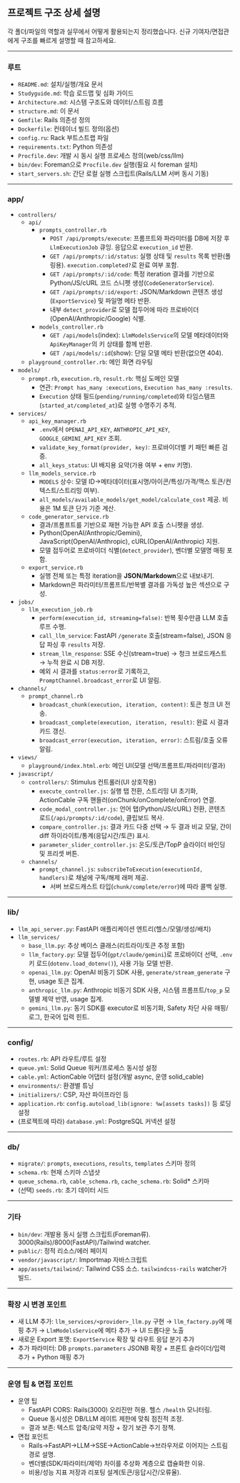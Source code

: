 ## 프로젝트 구조 상세 설명

각 폴더/파일의 역할과 실무에서 어떻게 활용되는지 정리했습니다. 신규 기여자/면접관에게 구조를 빠르게 설명할 때 참고하세요.

---

### 루트
- `README.md`: 설치/실행/개요 문서
- `Studyguide.md`: 학습 로드맵 및 심화 가이드
- `Architecture.md`: 시스템 구조도와 데이터/스트림 흐름
- `structure.md`: 이 문서
- `Gemfile`: Rails 의존성 정의
- `Dockerfile`: 컨테이너 빌드 정의(옵션)
- `config.ru`: Rack 부트스트랩 파일
- `requirements.txt`: Python 의존성
 - `Procfile.dev`: 개발 시 동시 실행 프로세스 정의(web/css/llm)
 - `bin/dev`: Foreman으로 `Procfile.dev` 실행(필요 시 foreman 설치)
 - `start_servers.sh`: 간단 로컬 실행 스크립트(Rails/LLM 서버 동시 기동)

---

### app/
- `controllers/`
  - `api/`
    - `prompts_controller.rb`
      - `POST /api/prompts/execute`: 프롬프트와 파라미터를 DB에 저장 후 `LlmExecutionJob` 큐잉. 응답으로 `execution_id` 반환.
      - `GET /api/prompts/:id/status`: 실행 상태 및 `results` 목록 반환(폴링용). `execution.completed?`로 완료 여부 포함.
      - `GET /api/prompts/:id/code`: 특정 iteration 결과를 기반으로 Python/JS/cURL 코드 스니펫 생성(`CodeGeneratorService`).
      - `GET /api/prompts/:id/export`: JSON/Markdown 콘텐츠 생성(`ExportService`) 및 파일명 메타 반환.
      - 내부 `detect_provider`로 모델 접두어에 따라 프로바이더(OpenAI/Anthropic/Google) 식별.
    - `models_controller.rb`
      - `GET /api/models`(index): `LlmModelsService`의 모델 메타데이터와 `ApiKeyManager`의 키 상태를 함께 반환.
      - `GET /api/models/:id`(show): 단일 모델 메타 반환(없으면 404).
  - `playground_controller.rb`: 메인 화면 라우팅
- `models/`
  - `prompt.rb`, `execution.rb`, `result.rb`: 핵심 도메인 모델
    - 연관: `Prompt has_many :executions`, `Execution has_many :results`.
    - `Execution` 상태 필드(`pending/running/completed`)와 타임스탬프(`started_at/completed_at`)로 실행 수명주기 추적.
- `services/`
  - `api_key_manager.rb`
    - `.env`에서 `OPENAI_API_KEY`, `ANTHROPIC_API_KEY`, `GOOGLE_GEMINI_API_KEY` 조회.
    - `validate_key_format(provider, key)`: 프로바이더별 키 패턴 빠른 검증.
    - `all_keys_status`: UI 배지용 요약(가용 여부 + env 키명).
  - `llm_models_service.rb`
    - `MODELS` 상수: 모델 ID→메타데이터(표시명/아이콘/특성/가격/맥스 토큰/컨텍스트/스트리밍 여부).
    - `all_models/available_models/get_model/calculate_cost` 제공. 비용은 1M 토큰 단가 기준 계산.
  - `code_generator_service.rb`
    - 결과/프롬프트를 기반으로 재현 가능한 API 호출 스니펫을 생성.
    - Python(OpenAI/Anthropic/Gemini), JavaScript(OpenAI/Anthropic), cURL(OpenAI/Anthropic) 지원.
    - 모델 접두어로 프로바이더 식별(`detect_provider`), 벤더별 모델명 매핑 포함.
  - `export_service.rb`
    - 실행 전체 또는 특정 iteration을 **JSON/Markdown**으로 내보내기.
    - Markdown은 파라미터/프롬프트/반복별 결과를 가독성 높은 섹션으로 구성.
- `jobs/`
  - `llm_execution_job.rb`
    - `perform(execution_id, streaming=false)`: 반복 횟수만큼 LLM 호출 루프 수행.
    - `call_llm_service`: FastAPI `/generate` 호출(stream=false), JSON 응답 파싱 후 `results` 저장.
    - `stream_llm_response`: SSE 수신(stream=true) → 청크 브로드캐스트 → 누적 완료 시 DB 저장.
    - 예외 시 결과를 `status:error`로 기록하고, `PromptChannel.broadcast_error`로 UI 알림.
- `channels/`
  - `prompt_channel.rb`
    - `broadcast_chunk(execution, iteration, content)`: 토큰 청크 UI 전송.
    - `broadcast_complete(execution, iteration, result)`: 완료 시 결과 카드 갱신.
    - `broadcast_error(execution, iteration, error)`: 스트림/호출 오류 알림.
- `views/`
  - `playground/index.html.erb`: 메인 UI(모델 선택/프롬프트/파라미터/결과)
- `javascript/`
  - `controllers/`: Stimulus 컨트롤러(UI 상호작용)
    - `execute_controller.js`: 실행 탭 전환, 스트리밍 UI 초기화, ActionCable 구독 핸들러(onChunk/onComplete/onError) 연결.
    - `code_modal_controller.js`: 언어 탭(Python/JS/cURL) 전환, 콘텐츠 로드(`/api/prompts/:id/code`), 클립보드 복사.
    - `compare_controller.js`: 결과 카드 다중 선택 → 두 결과 비교 모달, 간이 diff 하이라이트/통계(응답시간/토큰) 표시.
    - `parameter_slider_controller.js`: 온도/토큰/TopP 슬라이더 바인딩 및 프리셋 버튼.
  - `channels/`
    - `prompt_channel.js`: `subscribeToExecution(executionId, handlers)`로 채널에 구독/해제 래퍼 제공.
      - 서버 브로드캐스트 타입(`chunk/complete/error`)에 따라 콜백 실행.

---

### lib/
- `llm_api_server.py`: FastAPI 애플리케이션 엔트리(헬스/모델/생성/배치)
- `llm_services/`
  - `base_llm.py`: 추상 베이스 클래스(리트라이/토큰 추정 포함)
  - `llm_factory.py`: 모델 접두어(`gpt/claude/gemini`)로 프로바이더 선택, `.env` 키 로드(`dotenv.load_dotenv()`), 사용 가능 모델 반환.
  - `openai_llm.py`: OpenAI 비동기 SDK 사용, `generate/stream_generate` 구현, usage 토큰 집계.
  - `anthropic_llm.py`: Anthropic 비동기 SDK 사용, 시스템 프롬프트/`top_p` 모델별 제약 반영, usage 집계.
  - `gemini_llm.py`: 동기 SDK를 executor로 비동기화, Safety 차단 사유 매핑/로그, 한국어 입력 힌트.

---

### config/
- `routes.rb`: API 라우트/루트 설정
- `queue.yml`: Solid Queue 워커/프로세스 동시성 설정
- `cable.yml`: ActionCable 어댑터 설정(개발 async, 운영 solid_cable)
- `environments/`: 환경별 튜닝
- `initializers/`: CSP, 자산 파이프라인 등
 - `application.rb`: `config.autoload_lib(ignore: %w[assets tasks])` 등 로딩 설정
 - (프로젝트에 따라) `database.yml`: PostgreSQL 커넥션 설정

---

### db/
- `migrate/`: `prompts`, `executions`, `results`, `templates` 스키마 정의
- `schema.rb`: 현재 스키마 스냅샷
- `queue_schema.rb`, `cable_schema.rb`, `cache_schema.rb`: Solid* 스키마
 - (선택) `seeds.rb`: 초기 데이터 시드

---

### 기타
- `bin/dev`: 개발용 동시 실행 스크립트(Foreman류). 3000(Rails)/8000(FastAPI)/Tailwind watcher.
- `public/`: 정적 리소스/에러 페이지
- `vendor/javascript/`: Importmap 자바스크립트
 - `app/assets/tailwind/`: Tailwind CSS 소스. `tailwindcss-rails` watcher가 빌드.

---

### 확장 시 변경 포인트
- 새 LLM 추가: `llm_services/<provider>_llm.py` 구현 → `llm_factory.py`에 매핑 추가 → `LlmModelsService`에 메타 추가 → UI 드롭다운 노출
- 새로운 Export 포맷: `ExportService` 확장 및 라우트 응답 분기 추가
- 추가 파라미터: DB `prompts.parameters` JSONB 확장 + 프론트 슬라이더/입력 추가 + Python 매핑 추가

---

### 운영 팁 & 면접 포인트
- 운영 팁
  - FastAPI CORS: Rails(3000) 오리진만 허용. 헬스 `/health` 모니터링.
  - Queue 동시성은 DB/LLM 레이트 제한에 맞춰 점진적 조정.
  - 결과 보존: 텍스트 압축/요약 저장 + 장기 보관 주기 정책.
- 면접 포인트
  - Rails→FastAPI→LLM→SSE→ActionCable→브라우저로 이어지는 스트림 경로 설명.
  - 벤더별(SDK/파라미터/제약) 차이를 추상화 계층으로 캡슐화한 이유.
  - 비용/성능 지표 저장과 리포팅 설계(토큰/응답시간/오류율).


